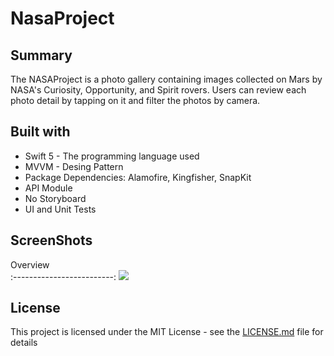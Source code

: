 # NasaProject

## Summary

The NASAProject is a photo gallery containing images collected on Mars by NASA's Curiosity, Opportunity, and Spirit rovers. Users can review each photo detail by tapping on it and filter the photos by camera.

## Built with

+ Swift 5 - The programming language used
+ MVVM - Desing Pattern
+ Package Dependencies: Alamofire, Kingfisher, SnapKit
+ API Module
+ No Storyboard
+ UI and Unit Tests

## ScreenShots

Overview     
:-------------------------:
![](https://github.com/simgecakir/NasaProject/blob/main/overview.gif)


## License

This project is licensed under the MIT License - see the [LICENSE.md](https://github.com/simgecakir/NasaProject/blob/main/LICENSE) file for details
